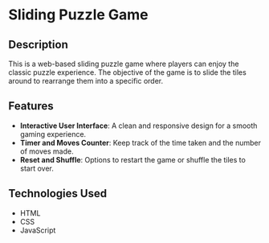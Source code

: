 # Sliding Puzzle Game

## Description

This is a web-based sliding puzzle game where players can enjoy the classic puzzle experience. The objective of the game is to slide the tiles around to rearrange them into a specific order.

## Features

- **Interactive User Interface**: A clean and responsive design for a smooth gaming experience.
- **Timer and Moves Counter**: Keep track of the time taken and the number of moves made.
- **Reset and Shuffle**: Options to restart the game or shuffle the tiles to start over.

## Technologies Used

- HTML
- CSS
- JavaScript
